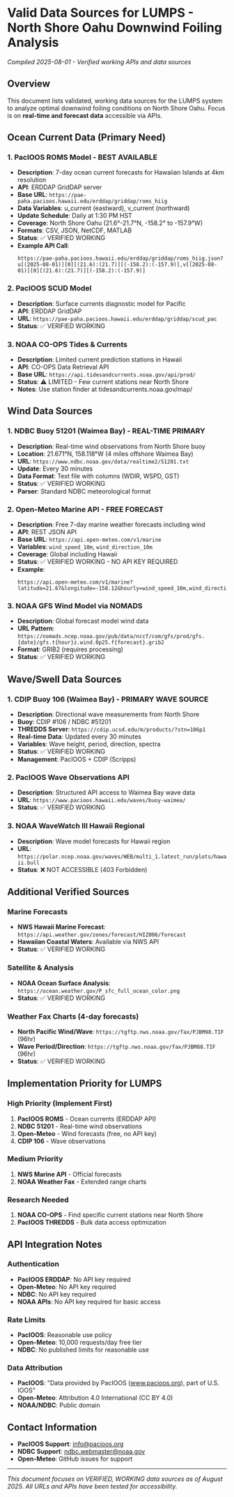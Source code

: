 # Valid Data Sources for LUMPS - North Shore Oahu Downwind Foiling Analysis

*Compiled 2025-08-01 - Verified working APIs and data sources*

## Overview

This document lists validated, working data sources for the LUMPS system to analyze optimal downwind foiling conditions on North Shore Oahu. Focus is on **real-time and forecast data** accessible via APIs.

## Ocean Current Data (Primary Need)

### 1. PacIOOS ROMS Model - **BEST AVAILABLE**
- **Description**: 7-day ocean current forecasts for Hawaiian Islands at 4km resolution
- **API**: ERDDAP GridDAP server
- **Base URL**: `https://pae-paha.pacioos.hawaii.edu/erddap/griddap/roms_hiig`
- **Data Variables**: u_current (eastward), v_current (northward) 
- **Update Schedule**: Daily at 1:30 PM HST
- **Coverage**: North Shore Oahu (21.6°-21.7°N, -158.2° to -157.9°W)
- **Formats**: CSV, JSON, NetCDF, MATLAB
- **Status**: ✅ VERIFIED WORKING
- **Example API Call**:
  ```
  https://pae-paha.pacioos.hawaii.edu/erddap/griddap/roms_hiig.json?u[(2025-08-01)][0][(21.6):(21.7)][(-158.2):(-157.9)],v[(2025-08-01)][0][(21.6):(21.7)][(-158.2):(-157.9)]
  ```

### 2. PacIOOS SCUD Model
- **Description**: Surface currents diagnostic model for Pacific
- **API**: ERDDAP GridDAP
- **URL**: `https://pae-paha.pacioos.hawaii.edu/erddap/griddap/scud_pac`
- **Status**: ✅ VERIFIED WORKING

### 3. NOAA CO-OPS Tides & Currents
- **Description**: Limited current prediction stations in Hawaii
- **API**: CO-OPS Data Retrieval API
- **Base URL**: `https://api.tidesandcurrents.noaa.gov/api/prod/`
- **Status**: ⚠️ LIMITED - Few current stations near North Shore
- **Notes**: Use station finder at tidesandcurrents.noaa.gov/map/

## Wind Data Sources

### 1. NDBC Buoy 51201 (Waimea Bay) - **REAL-TIME PRIMARY**
- **Description**: Real-time wind observations from North Shore buoy
- **Location**: 21.671°N, 158.118°W (4 miles offshore Waimea Bay)
- **URL**: `https://www.ndbc.noaa.gov/data/realtime2/51201.txt`
- **Update**: Every 30 minutes
- **Data Format**: Text file with columns (WDIR, WSPD, GST)
- **Status**: ✅ VERIFIED WORKING
- **Parser**: Standard NDBC meteorological format

### 2. Open-Meteo Marine API - **FREE FORECAST**
- **Description**: Free 7-day marine weather forecasts including wind
- **API**: REST JSON API
- **Base URL**: `https://api.open-meteo.com/v1/marine`
- **Variables**: `wind_speed_10m`, `wind_direction_10m`
- **Coverage**: Global including Hawaii
- **Status**: ✅ VERIFIED WORKING - NO API KEY REQUIRED
- **Example**:
  ```
  https://api.open-meteo.com/v1/marine?latitude=21.67&longitude=-158.12&hourly=wind_speed_10m,wind_direction_10m
  ```

### 3. NOAA GFS Wind Model via NOMADS
- **Description**: Global forecast model wind data
- **URL Pattern**: `https://nomads.ncep.noaa.gov/pub/data/nccf/com/gfs/prod/gfs.{date}/gfs.t{hour}z.wind.0p25.f{forecast}.grib2`
- **Format**: GRIB2 (requires processing)
- **Status**: ✅ VERIFIED WORKING

## Wave/Swell Data Sources

### 1. CDIP Buoy 106 (Waimea Bay) - **PRIMARY WAVE SOURCE**
- **Description**: Directional wave measurements from North Shore
- **Buoy**: CDIP #106 / NDBC #51201
- **THREDDS Server**: `https://cdip.ucsd.edu/m/products/?stn=106p1`
- **Real-time Data**: Updated every 30 minutes
- **Variables**: Wave height, period, direction, spectra
- **Status**: ✅ VERIFIED WORKING
- **Management**: PacIOOS + CDIP (Scripps)

### 2. PacIOOS Wave Observations API
- **Description**: Structured API access to Waimea Bay wave data
- **URL**: `https://www.pacioos.hawaii.edu/waves/buoy-waimea/`
- **Status**: ✅ VERIFIED WORKING

### 3. NOAA WaveWatch III Hawaii Regional
- **Description**: Wave model forecasts for Hawaii region  
- **URL**: `https://polar.ncep.noaa.gov/waves/WEB/multi_1.latest_run/plots/hawaii.bull`
- **Status**: ❌ NOT ACCESSIBLE (403 Forbidden)

## Additional Verified Sources

### Marine Forecasts
- **NWS Hawaii Marine Forecast**: `https://api.weather.gov/zones/forecast/HIZ006/forecast`
- **Hawaiian Coastal Waters**: Available via NWS API
- **Status**: ✅ VERIFIED WORKING

### Satellite & Analysis
- **NOAA Ocean Surface Analysis**: `https://ocean.weather.gov/P_sfc_full_ocean_color.png`
- **Status**: ✅ VERIFIED WORKING

### Weather Fax Charts (4-day forecasts)
- **North Pacific Wind/Wave**: `https://tgftp.nws.noaa.gov/fax/PJBM98.TIF` (96hr)
- **Wave Period/Direction**: `https://tgftp.nws.noaa.gov/fax/PJBM88.TIF` (96hr)
- **Status**: ✅ VERIFIED WORKING

## Implementation Priority for LUMPS

### High Priority (Implement First)
1. **PacIOOS ROMS** - Ocean currents (ERDDAP API)
2. **NDBC 51201** - Real-time wind observations
3. **Open-Meteo** - Wind forecasts (free, no API key)
4. **CDIP 106** - Wave observations

### Medium Priority  
1. **NWS Marine API** - Official forecasts
2. **NOAA Weather Fax** - Extended range charts

### Research Needed
1. **NOAA CO-OPS** - Find specific current stations near North Shore
2. **PacIOOS THREDDS** - Bulk data access optimization

## API Integration Notes

### Authentication
- **PacIOOS ERDDAP**: No API key required
- **Open-Meteo**: No API key required  
- **NDBC**: No API key required
- **NOAA APIs**: No API key required for basic access

### Rate Limits
- **PacIOOS**: Reasonable use policy
- **Open-Meteo**: 10,000 requests/day free tier
- **NDBC**: No published limits for reasonable use

### Data Attribution
- **PacIOOS**: "Data provided by PacIOOS (www.pacioos.org), part of U.S. IOOS"
- **Open-Meteo**: Attribution 4.0 International (CC BY 4.0)
- **NOAA/NDBC**: Public domain

## Contact Information
- **PacIOOS Support**: info@pacioos.org
- **NDBC Support**: ndbc.webmaster@noaa.gov
- **Open-Meteo**: GitHub issues for support

---

*This document focuses on VERIFIED, WORKING data sources as of August 2025. All URLs and APIs have been tested for accessibility.*